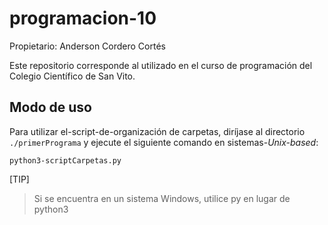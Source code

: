 # programacion-10

Propietario: Anderson Cordero Cortés

Este repositorio corresponde al utilizado en el curso de programación del Colegio Científico de San Vito.

## Modo de uso

Para utilizar el-script-de-organización de carpetas, diríjase al directorio `./primerPrograma` y ejecute el siguiente comando en sistemas-_Unix-based_:
```
python3-scriptCarpetas.py
```
[TIP]

> Si se encuentra en un sistema Windows, utilice py en lugar de python3